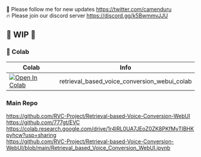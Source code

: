 🐣 Please follow me for new updates https://twitter.com/camenduru <br />
🔥 Please join our discord server https://discord.gg/k5BwmmvJJU <br />

## 🚦 WIP 🚦

### 🦒 Colab

| Colab | Info
| --- | --- |
[![Open In Colab](https://colab.research.google.com/assets/colab-badge.svg)](https://colab.research.google.com/github/camenduru/Retrieval-based-Voice-Conversion-WebUI-colab/blob/main/retrieval_based_voice_conversion_webui_colab.ipynb) | retrieval_based_voice_conversion_webui_colab

### Main Repo
https://github.com/RVC-Project/Retrieval-based-Voice-Conversion-WebUI <br />
https://github.com/777gt/EVC <br />
https://colab.research.google.com/drive/1r4IRL0UA7JEoZ0ZK8PKfMyTIBHKpyhcw?usp=sharing <br />
https://github.com/RVC-Project/Retrieval-based-Voice-Conversion-WebUI/blob/main/Retrieval_based_Voice_Conversion_WebUI.ipynb <br />
